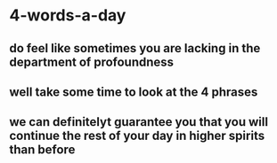 # 4-words-a-day

## do feel like sometimes you are lacking in the department of profoundness

## well take some time to look at the 4 phrases
## we can definitelyt guarantee you that you will continue the rest of your day in higher spirits than before

